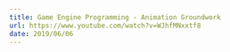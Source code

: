 ```yaml
---
title: Game Engine Programming - Animation Groundwork
url: https://www.youtube.com/watch?v=WJhfMNxxtf8
date: 2019/06/06
---
```

